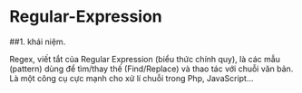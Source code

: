# Regular-Expression


##1. khái niệm.

Regex, viết tắt của Regular Expression (biểu thức chính quy), là các mẫu (pattern) dùng để tìm/thay thế (Find/Replace) và thao tác với chuỗi văn bản. Là một công cụ cực mạnh cho xử lí chuỗi trong Php, JavaScript…


